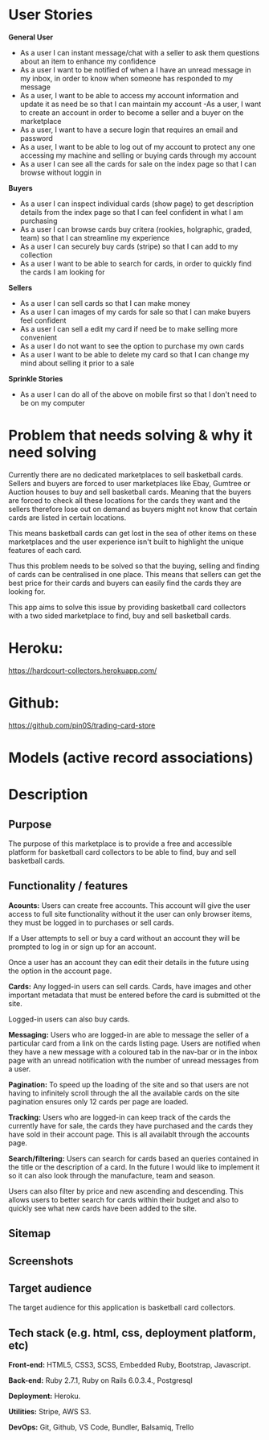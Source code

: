 # User Stories

**General User**

- As a user I can instant message/chat with a seller to ask them questions about an item to enhance my confidence
- As a user I want to be notified of when a I have an unread message in my inbox, in order to know when someone has responded to my message
- As a user, I want to be able to access my account information and update it as need be so that I can maintain my account
-As a user, I want to create an account in order to become a seller and a buyer on the marketplace
- As a user, I want to have a secure login that requires an email and password
- As a user, I want to be able to log out of my account to protect any one accessing my machine and selling or buying cards through my account
- As a user I can see all the cards for sale on the index page so that I can browse without loggin in

**Buyers**
- As a user I can inspect individual cards (show page) to get description details from the index page so that I can feel confident in what I am purchasing
- As a user I can browse cards buy critera (rookies, holgraphic, graded, team) so that I can streamline my experience
- As a user I can securely buy cards (stripe) so that I can add to my collection
- As a user I want to be able to search for cards, in order to quickly find the cards I am looking for

**Sellers**
- As a user I can sell cards so that I can make money
- As a user I can images of my cards for sale so that I can make buyers feel confident
- As a user I can sell a edit my card if need be to make selling more convenient 
- As a user I do not want to see the option to purchase my own cards
- As a user I want to be able to delete my card so that I can change my mind about selling it prior to a sale

**Sprinkle Stories**
- As a user I can do all of the above on mobile first so that I don't need to be on my computer

# Problem that needs solving & why it need solving

Currently there are no dedicated marketplaces to sell basketball cards. Sellers and buyers are forced to user marketplaces like Ebay, Gumtree or Auction houses to buy and sell basketball cards. Meaning that the buyers are forced to check all these locations for the cards they want and the sellers therefore lose out on demand as buyers might not know that certain cards are listed in certain locations. 

This means basketball cards can get lost in the sea of other items on these marketplaces and the user experience isn't built to highlight the unique features of each card.

Thus this problem needs to be solved so that the buying, selling and finding of cards can be centralised in one place. This means that sellers can get the best price for their cards and buyers can easily find the cards they are looking for. 

This app aims to solve this issue by providing basketball card collectors with a two sided marketplace to find, buy and sell basketball cards.

# Heroku: 
https://hardcourt-collectors.herokuapp.com/

# Github: 
https://github.com/pin0S/trading-card-store

# Models (active record associations)

# Description 

## Purpose

The purpose of this marketplace is to provide a free and accessible platform for basketball card collectors to be able to find, buy and sell basketball cards. 

## Functionality / features

**Acounts:** Users can create free accounts. This account will give the user access to full site functionality without it the user can only browser items, they must be logged in to purchases or sell cards. 

If a User attempts to sell or buy a card without an account they will be prompted to log in or sign up for an account. 

Once a user has an account they can edit their details in the future using the option in the account page.

**Cards:** Any logged-in users can sell cards. Cards, have images and other important metadata that must be entered before the card is submitted ot the site.

Logged-in users can also buy cards. 

**Messaging:** Users who are logged-in are able to message the seller of a particular card from a link on the cards listing page. Users are notified when they have a new message with a coloured tab in the nav-bar or in the inbox page with an unread notification with the number of unread messages from a user.

**Pagination:** To speed up the loading of the site and so that users are not having to infinitely scroll through the all the available cards on the site pagination ensures only 12 cards per page are loaded.

**Tracking:** Users who are logged-in can keep track of the cards the currently have for sale, the cards they have purchased and the cards they have sold in their account page. This is all availablt through the accounts page.

**Search/filtering:** Users can search for cards based an queries contained in the title or the description of a card. In the future I would like to implement it so it can also look through the manufacture, team and season.

Users can also filter by price and new ascending and descending. This allows users to better search for cards within their budget and also to quickly see what new cards have been added to the site. 

## Sitemap


## Screenshots


## Target audience

The target audience for this application is basketball card collectors.

## Tech stack (e.g. html, css, deployment platform, etc)

**Front-end:** HTML5, CSS3, SCSS, Embedded Ruby, Bootstrap, Javascript.

**Back-end:** Ruby 2.7.1, Ruby on Rails 6.0.3.4., Postgresql

**Deployment:** Heroku.

**Utilities:** Stripe, AWS S3.

**DevOps:** Git, Github, VS Code, Bundler, Balsamiq, Trello